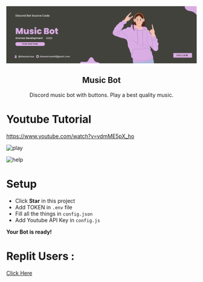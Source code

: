 <div align="center">
  
  
  <img src="musicbot.png" />

  <h2 align="center">Music Bot</h2>

 Discord music bot with buttons. Play a best quality music.

</div>


# Youtube Tutorial
https://www.youtube.com/watch?v=vdmME5pX_ho

![play](https://media.discordapp.net/attachments/885540251043495966/886869092781404201/unknown.png)


![help](https://media.discordapp.net/attachments/885540251043495966/886869220636385330/unknown.png)


# Setup
- Click **Star** in this project
- Add TOKEN in `.env` file
- Fill all the things in `config.json`
- Add Youtube API Key in `config.js`

**Your Bot is ready!**


# Replit Users : 

[Click Here](https://repl.it/github/diwasatreya/Music-Bot) 
